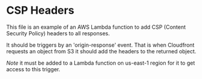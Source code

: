 # CSP Headers

This file is an example of an AWS Lambda function to add CSP (Content Security Policy) headers to all responses.

It should be triggers by an 'origin-response' event. That is when Cloudfront requests an object from S3 it should add the headers to the returned object.

*Note* it must be added to a Lambda function on us-east-1 region for it to get access to this trigger.